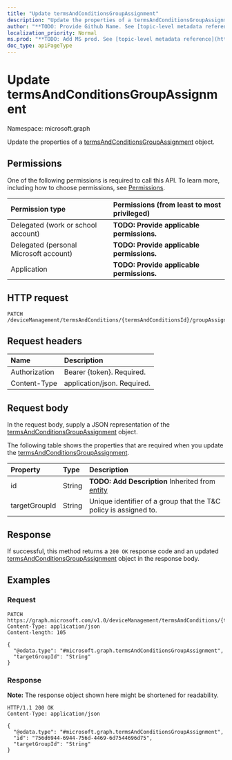```yaml
---
title: "Update termsAndConditionsGroupAssignment"
description: "Update the properties of a termsAndConditionsGroupAssignment object."
author: "**TODO: Provide Github Name. See [topic-level metadata reference](https://msgo.azurewebsites.net/add/document/guidelines/metadata.html#topic-level-metadata)**"
localization_priority: Normal
ms.prod: "**TODO: Add MS prod. See [topic-level metadata reference](https://msgo.azurewebsites.net/add/document/guidelines/metadata.html#topic-level-metadata)**"
doc_type: apiPageType
---
```


# Update termsAndConditionsGroupAssignment
Namespace: microsoft.graph



Update the properties of a [termsAndConditionsGroupAssignment](../resources/termsandconditionsgroupassignment.md) object.

## Permissions
One of the following permissions is required to call this API. To learn more, including how to choose permissions, see [Permissions](/graph/permissions-reference).

|Permission type|Permissions (from least to most privileged)|
|:---|:---|
|Delegated (work or school account)|**TODO: Provide applicable permissions.**|
|Delegated (personal Microsoft account)|**TODO: Provide applicable permissions.**|
|Application|**TODO: Provide applicable permissions.**|

## HTTP request

<!-- {
  "blockType": "ignored"
}
-->
``` http
PATCH /deviceManagement/termsAndConditions/{termsAndConditionsId}/groupAssignments/{termsAndConditionsGroupAssignmentId}
```

## Request headers
|Name|Description|
|:---|:---|
|Authorization|Bearer {token}. Required.|
|Content-Type|application/json. Required.|

## Request body
In the request body, supply a JSON representation of the [termsAndConditionsGroupAssignment](../resources/termsandconditionsgroupassignment.md) object.

The following table shows the properties that are required when you update the [termsAndConditionsGroupAssignment](../resources/termsandconditionsgroupassignment.md).

|Property|Type|Description|
|:---|:---|:---|
|id|String|**TODO: Add Description** Inherited from [entity](../resources/entity.md)|
|targetGroupId|String|Unique identifier of a group that the T&C policy is assigned to.|



## Response

If successful, this method returns a `200 OK` response code and an updated [termsAndConditionsGroupAssignment](../resources/termsandconditionsgroupassignment.md) object in the response body.

## Examples

### Request
<!-- {
  "blockType": "request",
  "name": "update_termsandconditionsgroupassignment"
}
-->
``` http
PATCH https://graph.microsoft.com/v1.0/deviceManagement/termsAndConditions/{termsAndConditionsId}/groupAssignments/{termsAndConditionsGroupAssignmentId}
Content-Type: application/json
Content-length: 105

{
  "@odata.type": "#microsoft.graph.termsAndConditionsGroupAssignment",
  "targetGroupId": "String"
}
```


### Response
**Note:** The response object shown here might be shortened for readability.
<!-- {
  "blockType": "response",
  "truncated": true
}
-->
``` http
HTTP/1.1 200 OK
Content-Type: application/json

{
  "@odata.type": "#microsoft.graph.termsAndConditionsGroupAssignment",
  "id": "756d6944-6944-756d-4469-6d7544696d75",
  "targetGroupId": "String"
}
```

